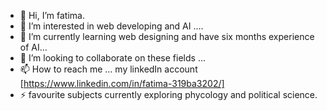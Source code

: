 - 👋 Hi, I’m fatima.
- 👀 I’m interested in web developing and AI ....
- 🌱 I’m currently learning web designing and have six months experience of AI...
- 💞️ I’m looking to collaborate on these fields ...
- 📫 How to reach me ... my linkedIn account [https://www.linkedin.com/in/fatima-319ba3202/]
- ⚡ favourite subjects currently exploring phycology and political science.

<!---
fatima498/fatima498 is a ✨ special ✨ repository because its `README.md` (this file) appears on your GitHub profile.
You can click the Preview link to take a look at your changes.
--->
